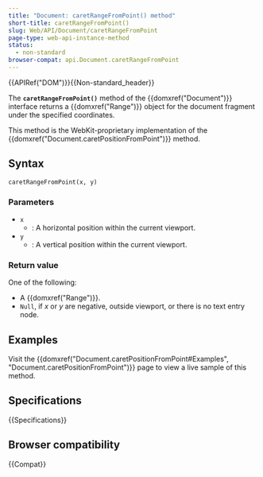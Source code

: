 ```yaml
---
title: "Document: caretRangeFromPoint() method"
short-title: caretRangeFromPoint()
slug: Web/API/Document/caretRangeFromPoint
page-type: web-api-instance-method
status:
  - non-standard
browser-compat: api.Document.caretRangeFromPoint
---
```


{{APIRef("DOM")}}{{Non-standard_header}}

The **`caretRangeFromPoint()`** method of the
{{domxref("Document")}} interface returns a {{domxref("Range")}} object for the document
fragment under the specified coordinates.

This method is the WebKit-proprietary implementation of the {{domxref("Document.caretPositionFromPoint")}} method.

## Syntax

```js-nolint
caretRangeFromPoint(x, y)
```

### Parameters

- `x`
  - : A horizontal position within the current viewport.
- `y`
  - : A vertical position within the current viewport.

### Return value

One of the following:

- A {{domxref("Range")}}.
- `Null`, if _x_ or _y_ are negative, outside viewport,
  or there is no text entry node.

## Examples

Visit the {{domxref("Document.caretPositionFromPoint#Examples", "Document.caretPositionFromPoint")}} page to view a live sample of this method.

## Specifications

{{Specifications}}

## Browser compatibility

{{Compat}}
